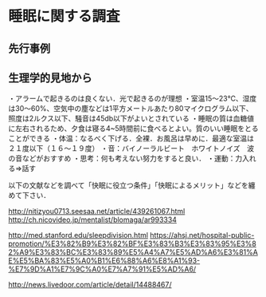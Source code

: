 # 睡眠に関する調査

## 先行事例


## 生理学的見地から


・アラームで起きるのは良くない．光で起きるのが理想
・室温15〜23℃、湿度は30〜60%、空気中の塵などは1平方メートルあたり80マイクログラム以下、照度は2ルクス以下、騒音は45db以下がよいとされている
・睡眠の質は血糖値に左右されるため、夕食は寝る4~5時間前に食べるとよい。質のいい睡眠をとることができる
・体温：なるべく下げる．全裸．お風呂は早めに．最適な室温は２１度以下（１６～１９度）
・音：バイノーラルビート　ホワイトノイズ　波の音などがおすすめ
・思考：何も考えない努力をすると良い．
・運動：力入れる⇒話す


以下の文献などを調べて「快眠に役立つ条件」「快眠によるメリット」などを纏めて下さい．

http://nitizyou0713.seesaa.net/article/439261067.html
http://ch.nicovideo.jp/mentalist/blomaga/ar993334


http://med.stanford.edu/sleepdivision.html
https://ahsj.net/hospital-public-promotion/%E3%82%B9%E3%82%BF%E3%83%B3%E3%83%95%E3%82%A9%E3%83%BC%E3%83%89%E5%A4%A7%E5%AD%A6%E3%81%AE%E5%BA%83%E5%A0%B1%E6%88%A6%E8%A1%93-%E7%9D%A1%E7%9C%A0%E7%A7%91%E5%AD%A6/

http://news.livedoor.com/article/detail/14488467/


